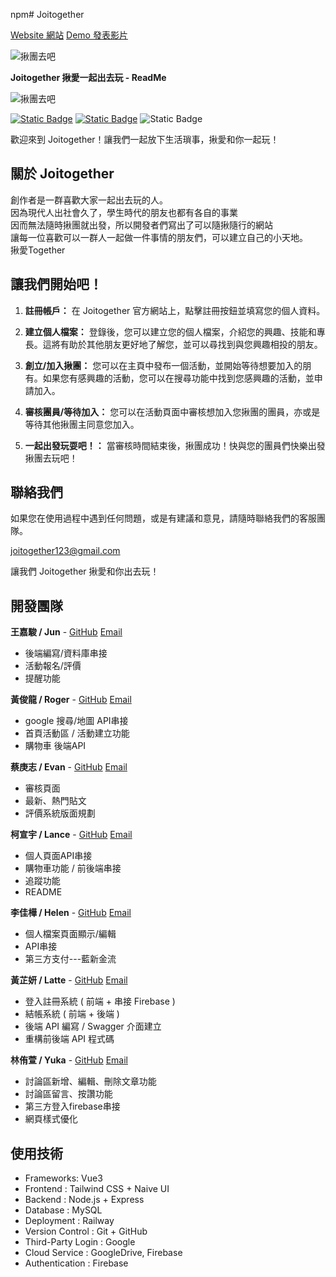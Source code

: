 npm# Joitogether

[Website 網站](https://joitogether-production.up.railway.app/home)
[Demo 發表影片]()

![揪團去吧](https://firebasestorage.googleapis.com/v0/b/login-demo1-9d3cb.firebasestorage.app/o/banner%2Fjoitogether.gif?alt=media&token=7e8664e1-cd3c-4db7-9289-c313aa62706d)

**Joitogether 揪愛一起出去玩 - ReadMe**

![揪團去吧](https://firebasestorage.googleapis.com/v0/b/login-demo1-9d3cb.firebasestorage.app/o/banner%2FJoitogetherLOGO.png?alt=media&token=fe2e71e3-7b28-4a08-b920-8d944c93a188)

[![Static Badge](https://img.shields.io/badge/Joitogether-check-Turquoise?logo=github)](https://github.com/Joitogether)
[![Static Badge](https://img.shields.io/badge/FaceBook-ABOUT_ME-Turquoise?logo=facebook)](https://www.facebook.com/profile.php?id=61569158736978) ![Static Badge](https://img.shields.io/badge/%F0%9F%93%85Last_updete-January_01_2025-Turquoise)

歡迎來到 Joitogether！讓我們一起放下生活瑣事，揪愛和你一起玩！

## 關於 Joitogether

創作者是一群喜歡大家一起出去玩的人。  
 因為現代人出社會久了，學生時代的朋友也都有各自的事業  
 因而無法隨時揪團就出發，所以開發者們寫出了可以隨揪隨行的網站  
 讓每一位喜歡可以一群人一起做一件事情的朋友們，可以建立自己的小天地。  
 揪愛Together

## 讓我們開始吧！

1. **註冊帳戶：** 在 Joitogether 官方網站上，點擊註冊按鈕並填寫您的個人資料。

2. **建立個人檔案：** 登錄後，您可以建立您的個人檔案，介紹您的興趣、技能和專長。這將有助於其他朋友更好地了解您，並可以尋找到與您興趣相投的朋友。

3. **創立/加入揪團：** 您可以在主頁中發布一個活動，並開始等待想要加入的朋有。如果您有感興趣的活動，您可以在搜尋功能中找到您感興趣的活動，並申請加入。

4. **審核團員/等待加入：** 您可以在活動頁面中審核想加入您揪團的團員，亦或是等待其他揪團主同意您加入。

5. **一起出發玩耍吧！：** 當審核時間結束後，揪團成功！快與您的團員們快樂出發 揪團去玩吧！

## 聯絡我們

如果您在使用過程中遇到任何問題，或是有建議和意見，請隨時聯絡我們的客服團隊。

joitogether123@gmail.com

讓我們 Joitogether 揪愛和你出去玩！

## 開發團隊

**王嘉駿 / Jun** -
[GitHub](https://github.com/Junwanghere)
[Email]()

- 後端編寫/資料庫串接
- 活動報名/評價
- 提醒功能

**黃俊龍 / Roger** -
[GitHub](https://github.com/Roger0122)
[Email](a86527913@gmail.com)

- google 搜尋/地圖 API串接
- 首頁活動區 / 活動建立功能
- 購物車 後端API

**蔡庚志 / Evan** -
[GitHub](https://github.com/ggps9924114)
[Email](ggps9924114@gmail.com)

- 審核頁面
- 最新、熱門貼文
- 評價系統版面規劃

**柯宣宇 / Lance** -
[GitHub](https://github.com/Yellowaystry)
[Email](kk772641@gmail.com)

- 個人頁面API串接
- 購物車功能 / 前後端串接
- 追蹤功能
- README

**李佳樺 / Helen** -
[GitHub](https://github.com/h-e-l-e-n)
[Email](leeleilei07@gmail.com)

- 個人檔案頁面顯示/編輯
- API串接
- 第三方支付---藍新金流

**黃芷妍 / Latte** -
[GitHub](https://github.com/Warmlatte)
[Email](latte.0975582420@gmail.com)

- 登入註冊系統 ( 前端 + 串接 Firebase )
- 結帳系統 ( 前端 + 後端 )
- 後端 API 編寫 / Swagger 介面建立
- 重構前後端 API 程式碼

**林侑萱 / Yuka** -
[GitHub](https://github.com/yucochann)
[Email](yuca.work@gmail.com)

- 討論區新增、編輯、刪除文章功能
- 討論區留言、按讚功能
- 第三方登入firebase串接
- 網頁樣式優化

## 使用技術

- Frameworks: Vue3
- Frontend : Tailwind CSS + Naive UI
- Backend : Node.js + Express
- Database : MySQL
- Deployment : Railway
- Version Control : Git + GitHub
- Third-Party Login : Google
- Cloud Service : GoogleDrive, Firebase
- Authentication : Firebase
